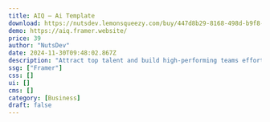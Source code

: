 ```yaml
---
title: AIQ — Ai Template
download: https://nutsdev.lemonsqueezy.com/buy/447d8b29-8168-498d-b9f8-421d7be94a13?desc=0
demo: https://aiq.framer.website/
price: 39
author: "NutsDev"
date: 2024-11-30T09:48:02.867Z
description: "Attract top talent and build high-performing teams effortlessly with AIQ, a user-friendly website template designed for a smoother recruitment process."
ssg: ["Framer"]
css: []
ui: []
cms: []
category: [Business]
draft: false
---
```

